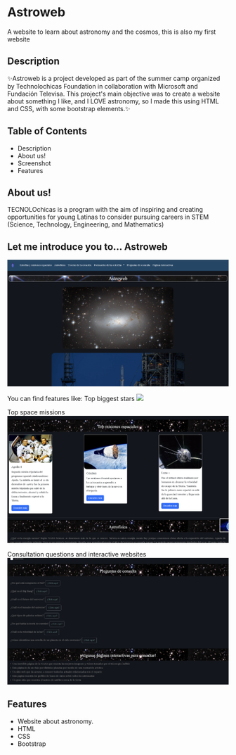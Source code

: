 # Astroweb
A website to learn about astronomy and the cosmos, this is also my first website 

## Description ##
✨Astroweb is a project developed as part of the summer camp organized by Technolochicas Foundation in collaboration with Microsoft and Fundación Televisa. This project's main objective was to create a website about something I like, and I LOVE astronomy, so I made this using HTML and CSS, with some bootstrap elements.✨

## Table of Contents ##
- Description
- About us!
- Screenshot
- Features

## About us! ##
TECNOLOchicas is a program with the aim of inspiring and creating opportunities for young Latinas to consider pursuing careers in STEM (Science, Technology, Engineering, and Mathematics)

## Let me introduce you to... Astroweb ##
![](https://github.com/Danismad/Astroweb-2.0/blob/main/Captura%20de%20pantalla%202023-07-27%20a%20la(s)%2019.52.22.png)

You can find features like:
Top biggest stars
![](https://github.com/Danismad/Astroweb-2.0/blob/main/Captura%20de%20pantalla%202023-07-27%20a%20la(s)%2019.52.31.png)

Top space missions
![](https://github.com/Danismad/Astroweb-2.0/blob/main/Captura%20de%20pantalla%202023-07-27%20a%20la(s)%2019.52.37.png)

Consultation questions and interactive websites
![](https://github.com/Danismad/Astroweb-2.0/blob/main/Captura%20de%20pantalla%202023-07-27%20a%20la(s)%2019.52.54.png)

## Features ##
* Website about astronomy.
* HTML
* CSS
* Bootstrap

